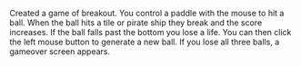 Created a game of breakout.
You control a paddle with the mouse to hit a ball.
When the ball hits a tile or pirate ship they break and the score increases.
If the ball falls past the bottom you lose a life. You can then click the left mouse button to generate a new ball.
If you lose all three balls, a gameover screen appears.
